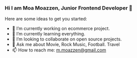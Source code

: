 ### Hi I am Moa Moazzen, Junior Frontend Developer 👋

Here are some ideas to get you started:

- 🔭 I’m currently working on ecommerce project.
- 🌱 I’m currently learning everything.
- 👯 I’m looking to collaborate on open source projects.
- 💬 Ask me about Movie, Rock Music, Football. Travel
- 📫 How to reach me: m.moazzen@gmail.com

